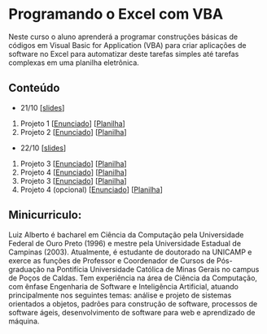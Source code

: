 # Programando o Excel com VBA

Neste curso o aluno aprenderá a programar construções básicas de códigos em Visual Basic for Application (VBA) para criar aplicações de software no Excel para automatizar deste tarefas simples até tarefas complexas em uma planilha eletrônica.

## Conteúdo

- 21/10 [[slides](https://github.com/gomesluiz/curso-de-vba/blob/master/aluno/slides/aula01.pdf)]
1. Projeto 1 [[Enunciado](https://github.com/gomesluiz/curso-de-vba/blob/master/aluno/projetos/01/Projeto_1.pdf)] [[Planilha](https://github.com/gomesluiz/curso-de-vba/blob/master/aluno/projetos/01/Projeto_1.xlsx)] 
2. Projeto 2 [[Enunciado](https://github.com/gomesluiz/curso-de-vba/blob/master/aluno/projetos/02/Projeto_2.pdf)] [[Planilha](https://github.com/gomesluiz/curso-de-vba/blob/master/aluno/projetos/02/Projeto_2.xlsx)] 

- 22/10 [[slides](https://github.com/gomesluiz/curso-de-vba/blob/master/aluno/slides/aula02.pdf)]
1. Projeto 3 [[Enunciado](https://github.com/gomesluiz/curso-de-vba/blob/master/aluno/projetos/03/Projeto_3.pdf)] [[Planilha](https://github.com/gomesluiz/curso-de-vba/blob/master/aluno/projetos/03/Projeto_3.xlsx)] 
2. Projeto 4 [[Enunciado](https://github.com/gomesluiz/curso-de-vba/blob/master/aluno/projetos/04/Projeto_4.pdf)] [[Planilha](https://github.com/gomesluiz/curso-de-vba/blob/master/aluno/projetos/04/Projeto_4.xlsx)] 
3. Projeto 3 [[Enunciado](https://github.com/gomesluiz/curso-de-vba/blob/master/aluno/projetos/05/Projeto_5.pdf)] [[Planilha](https://github.com/gomesluiz/curso-de-vba/blob/master/aluno/projetos/05/Projeto_5.xlsx)] 
4. Projeto 4 (opcional) [[Enunciado](https://github.com/gomesluiz/curso-de-vba/blob/master/aluno/projetos/06/Projeto_6.pdf)] [[Planilha](https://github.com/gomesluiz/curso-de-vba/blob/master/aluno/projetos/06/Projeto_6.xlsx)] 


## Minicurriculo:

Luiz Alberto é bacharel em Ciência da Computação pela Universidade Federal de Ouro Preto (1996) e mestre pela Universidade Estadual de Campinas (2003). Atualmente, é estudante de doutorado na UNICAMP e exerce as funções de Professor e Coordenador de Cursos de Pós-graduação na Pontifícia Universidade Católica de Minas Gerais no campus de Poços de Caldas. Tem experiência na área de Ciência da Computação, com ênfase Engenharia de Software e Inteligência Artificial, atuando principalmente nos seguintes temas: análise e projeto de sistemas orientados a objetos, padrões para construção de software, processos de software ágeis, desenvolvimento de software para web e aprendizado de máquina.

